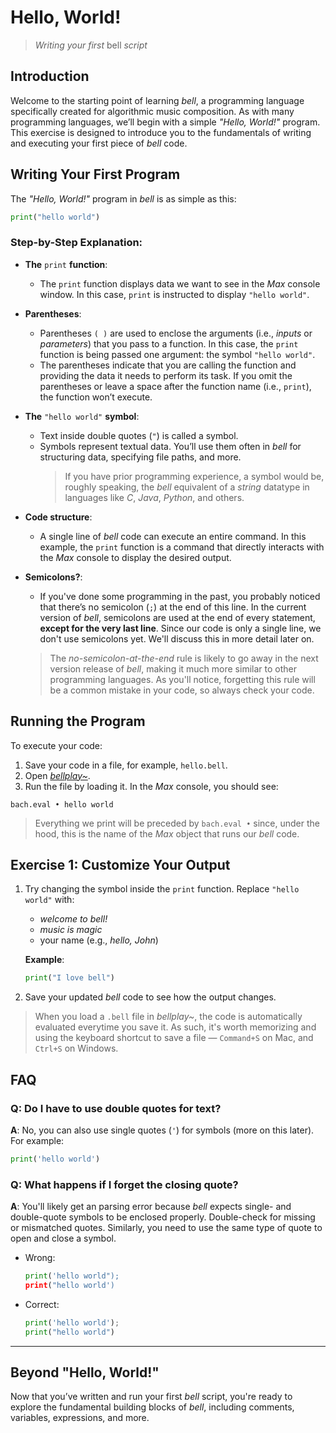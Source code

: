 # Hello, World!

> _Writing your first_ bell _script_

## Introduction

Welcome to the starting point of learning _bell_, a programming language specifically created for algorithmic music composition. As with many programming languages, we’ll begin with a simple _"Hello, World!"_ program. This exercise is designed to introduce you to the fundamentals of writing and executing your first piece of _bell_ code.

## Writing Your First Program

The _"Hello, World!"_ program in _bell_ is as simple as this:

```py
print("hello world")
```

### Step-by-Step Explanation:

- **The** `print` **function**:
  - The `print` function displays data we want to see in the _Max_ console window. In this case, `print` is instructed to display `"hello world"`.
- **Parentheses**:
  - Parentheses `( )` are used to enclose the arguments (i.e., _inputs_ or _parameters_) that you pass to a function. In this case, the `print` function is being passed one argument: the symbol `"hello world"`.
  - The parentheses indicate that you are calling the function and providing the data it needs to perform its task. If you omit the parentheses or leave a space after the function name (i.e., `print`), the function won’t execute.
- **The** `"hello world"` **symbol**:
  - Text inside double quotes (`"`) is called a symbol.
  - Symbols represent textual data. You’ll use them often in _bell_ for structuring data, specifying file paths, and more.
    > If you have prior programming experience, a symbol would be, roughly speaking, the _bell_ equivalent of a _string_ datatype in languages like _C_, _Java_, _Python_, and others.
- **Code structure**:
  - A single line of _bell_ code can execute an entire command. In this example, the `print` function is a command that directly interacts with the _Max_ console to display the desired output.
- **Semicolons?**:

  - If you've done some programming in the past, you probably noticed that there’s no semicolon (`;`) at the end of this line. In the current version of _bell_, semicolons are used at the end of every statement, **except for the very last line**. Since our code is only a single line, we don't use semicolons yet. We'll discuss this in more detail later on.

  > The _no-semicolon-at-the-end_ rule is likely to go away in the next version release of _bell_, making it much more similar to other programming languages. As you'll notice, forgetting this rule will be a common mistake in your code, so always check your code.

## Running the Program

To execute your code:

1. Save your code in a file, for example, `hello.bell`.
2. Open [_bellplay~_](https://github.com/felipetovarhenao/bellplay/releases/latest).
3. Run the file by loading it. In the _Max_ console, you should see:

```
bach.eval • hello world
```

> Everything we print will be preceded by `bach.eval •` since, under the hood, this is the name of the _Max_ object that runs our _bell_ code.

## Exercise 1: Customize Your Output

1. Try changing the symbol inside the `print` function. Replace `"hello world"` with:

   - _welcome to bell!_
   - _music is magic_
   - your name (e.g., _hello, John_)

   **Example**:

   ```py
   print("I love bell")
   ```

2. Save your updated _bell_ code to see how the output changes.

> When you load a `.bell` file in _bellplay~_, the code is automatically evaluated everytime you save it. As such, it's worth memorizing and using the keyboard shortcut to save a file — `Command+S` on Mac, and `Ctrl+S` on Windows.

## FAQ

### Q: Do I have to use double quotes for text?

**A**: No, you can also use single quotes (`'`) for symbols (more on this later). For example:

```py
print('hello world')
```

### Q: What happens if I forget the closing quote?

**A**: You'll likely get an parsing error because _bell_ expects single- and double-quote symbols to be enclosed properly. Double-check for missing or mismatched quotes. Similarly, you need to use the same type of quote to open and close a symbol.

- Wrong:

  ```py
  print('hello world");
  print("hello world')
  ```

- Correct:

  ```py
  print('hello world');
  print("hello world")
  ```

---

## Beyond "Hello, World!"

Now that you’ve written and run your first _bell_ script, you're ready to explore the fundamental building blocks of _bell_, including comments, variables, expressions, and more.

